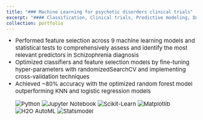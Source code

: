```yaml
---
title: "### Machine Learning for psychotic disorders clinical trials"
excerpt: "#### Classification, Clinical trials, Predictive modeling, Data visualization, Data mining<br/>"
collection: portfolio
---
```

<ul>
    <li style="font-size:15px">Performed feature selection across 9 machine learning models and statistical tests to comprehensively assess and identify the most relevant predictors in Schizophrenia diagnosis
    <li style="font-size:15px">Optimized classifiers and feature selection models by fine-tuning hyper-parameters with randomizedSearchCV and implementing cross-validation techniques
    <li style="font-size:15px">Achieved ~80% accuracy with the optimized random forest model outperforming KNN and logistic regression models
</u>

<p>
    <img src="https://img.shields.io/badge/Python-green" alt="Python">
    <img src="https://img.shields.io/badge/Jupyter%20Notebook-orange" alt="Jupyter Notebook">
    <img src="https://img.shields.io/badge/Sklearn-purple" alt="Scikit-Learn">
    <img src="https://img.shields.io/badge/Matplotlib-violet" alt="Matplotlib">
    <img src="https://img.shields.io/badge/H2O%20AutoML-blue" alt="H2O AutoML">
    <img src="https://img.shields.io/badge/Statsmodel-grey" alt="Statsmodel">
</p>